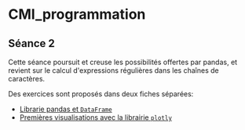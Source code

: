# CMI_programmation

## Séance 2

Cette séance poursuit et creuse les possibilités offertes par pandas, et revient sur le calcul d'expressions régulières dans les chaînes de caractères.

Des exercices sont proposés dans deux fiches séparées:

* <a href="./README pandas.md">Librarie pandas et `DataFrame`</a>
* <a href="./README plotly.md">Premières visualisations avec la librairie `plotly`</a>
